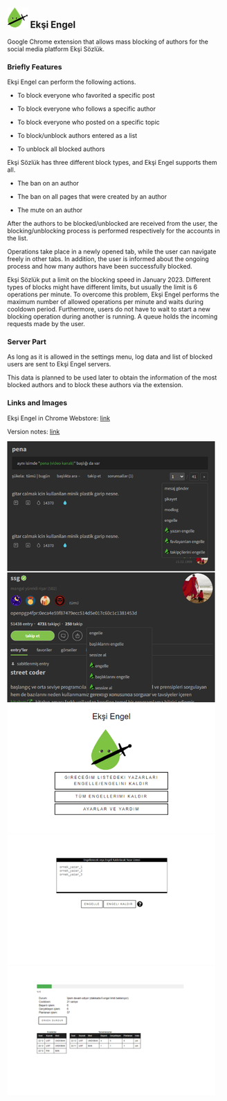 <div float="left">
<h2><img src="frontend/app/assets/img/eksiengel48.png" width="48" height="48"> Ekşi Engel</h2>
</div>
Google Chrome extension that allows mass blocking of authors for the social media platform Ekşi Sözlük.

<h3>Briefly Features</h3>

Ekşi Engel can perform the following actions.

- To block everyone who favorited a specific post

- To block everyone who follows a specific author

- To block everyone who posted on a specific topic

- To block/unblock authors entered as a list

- To unblock all blocked authors

Ekşi Sözlük has three different block types, and Ekşi Engel supports them all. 

- The ban on an author

- The ban on all pages that were created by an author
 
- The mute on an author

After the authors to be blocked/unblocked are received from the user, the blocking/unblocking process is performed respectively for the accounts in the list.

Operations take place in a newly opened tab, while the user can navigate freely in other tabs. In addition, the user is informed about the ongoing process and how many authors have been successfully blocked.

Ekşi Sözlük put a limit on the blocking speed in January 2023. Different types of blocks might have different limits, but usually the limit is 6 operations per minute. To overcome this problem, Ekşi Engel performs the maximum number of allowed operations per minute and waits during cooldown period. Furthermore, users do not have to wait to start a new blocking operation during another is running. A queue holds the incoming requests made by the user.

<h3>Server Part</h3>

As long as it is allowed in the settings menu, log data and list of blocked users are sent to Ekşi Engel servers.

This data is planned to be used later to obtain the information of the most blocked authors and to block these authors via the extension.

<h3>Links and Images</h3>

Ekşi Engel in Chrome Webstore: [link](https://chrome.google.com/webstore/detail/ek%C5%9Fi-engel/cpfbfacaggnedffhdgdgmhkobijckkha)

Version notes: [link](https://h-enes-simsek.github.io/EksiEngel/releaseNotes.html)  

<div float="left">
<img src="frontend/publish/ss/entryMenu.png" width="480" height="300">
<br>
<img src="frontend/publish/ss/authorMenu.png" width="480" height="300">
<img src="frontend/publish/ss/popup.png" width="480" height="300">
<img src="frontend/publish/ss/authorListPage.png" width="480" height="300">
<img src="frontend/publish/ss/notification.png" width="480" height="300">
</div>
